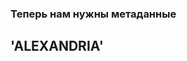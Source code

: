 ###  Теперь нам нужны метаданные
## 'ALEXANDRIA' <!-- .element: class="fragment" data-fragment-index="1" -->

